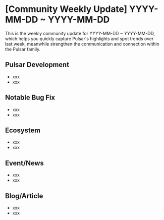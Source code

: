 # [Community Weekly Update] YYYY-MM-DD ~ YYYY-MM-DD 

This is the weekly community update for YYYY-MM-DD ~ YYYY-MM-DD, which helps you quickly capture Pulsar's highlights and spot trends over last week, meanwhile strengthen the communication and connection within the Pulsar family.

## Pulsar Development

* xxx
* xxx

## Notable Bug Fix

* xxx
* xxx

## Ecosystem

* xxx
* xxx

## Event/News

* xxx
* xxx

## Blog/Article

* xxx
* xxx
